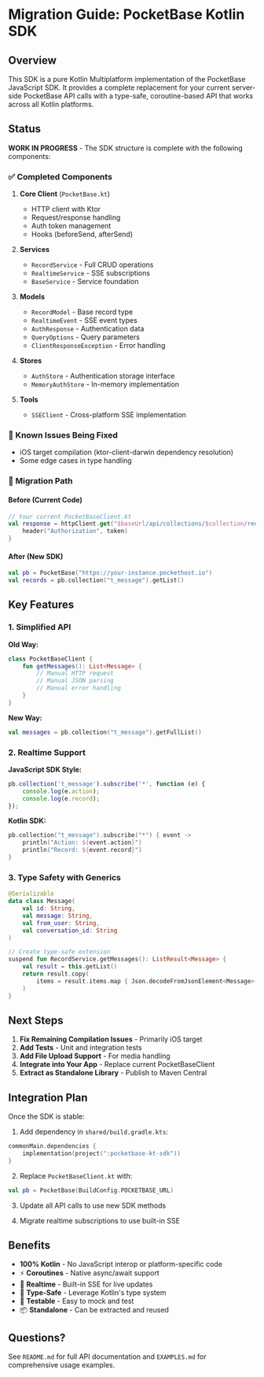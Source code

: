 # Migration Guide: PocketBase Kotlin SDK

## Overview

This SDK is a pure Kotlin Multiplatform implementation of the PocketBase JavaScript SDK. It provides a complete replacement for your current server-side PocketBase API calls with a type-safe, coroutine-based API that works across all Kotlin platforms.

## Status

**WORK IN PROGRESS** - The SDK structure is complete with the following components:

### ✅ Completed Components

1. **Core Client** (`PocketBase.kt`)
   - HTTP client with Ktor
   - Request/response handling
   - Auth token management
   - Hooks (beforeSend, afterSend)

2. **Services**
   - `RecordService` - Full CRUD operations
   - `RealtimeService` - SSE subscriptions
   - `BaseService` - Service foundation

3. **Models**
   - `RecordModel` - Base record type
   - `RealtimeEvent` - SSE event types
   - `AuthResponse` - Authentication data
   - `QueryOptions` - Query parameters
   - `ClientResponseException` - Error handling

4. **Stores**
   - `AuthStore` - Authentication storage interface
   - `MemoryAuthStore` - In-memory implementation

5. **Tools**
   - `SSEClient` - Cross-platform SSE implementation

### 🚧 Known Issues Being Fixed

- iOS target compilation (ktor-client-darwin dependency resolution)
- Some edge cases in type handling

### 🎯 Migration Path

#### Before (Current Code)
```kotlin
// Your current PocketBaseClient.kt
val response = httpClient.get("$baseUrl/api/collections/$collection/records") {
    header("Authorization", token)
}
```

#### After (New SDK)
```kotlin
val pb = PocketBase("https://your-instance.pockethost.io")
val records = pb.collection("t_message").getList()
```

## Key Features

### 1. Simplified API

**Old Way:**
```kotlin
class PocketBaseClient {
    fun getMessages(): List<Message> {
        // Manual HTTP request
        // Manual JSON parsing
        // Manual error handling
    }
}
```

**New Way:**
```kotlin
val messages = pb.collection("t_message").getFullList()
```

### 2. Realtime Support

**JavaScript SDK Style:**
```javascript
pb.collection('t_message').subscribe('*', function (e) {
    console.log(e.action);
    console.log(e.record);
});
```

**Kotlin SDK:**
```kotlin
pb.collection("t_message").subscribe("*") { event ->
    println("Action: ${event.action}")
    println("Record: ${event.record}")
}
```

### 3. Type Safety with Generics

```kotlin
@Serializable
data class Message(
    val id: String,
    val message: String,
    val from_user: String,
    val conversation_id: String
)

// Create type-safe extension
suspend fun RecordService.getMessages(): ListResult<Message> {
    val result = this.getList()
    return result.copy(
        items = result.items.map { Json.decodeFromJsonElement<Message>(it) }
    )
}
```

## Next Steps

1. **Fix Remaining Compilation Issues** - Primarily iOS target
2. **Add Tests** - Unit and integration tests
3. **Add File Upload Support** - For media handling
4. **Integrate into Your App** - Replace current PocketBaseClient
5. **Extract as Standalone Library** - Publish to Maven Central

## Integration Plan

Once the SDK is stable:

1. Add dependency in `shared/build.gradle.kts`:
```kotlin
commonMain.dependencies {
    implementation(project(":pocketbase-kt-sdk"))
}
```

2. Replace `PocketBaseClient.kt` with:
```kotlin
val pb = PocketBase(BuildConfig.POCKETBASE_URL)
```

3. Update all API calls to use new SDK methods

4. Migrate realtime subscriptions to use built-in SSE

## Benefits

-  **100% Kotlin** - No JavaScript interop or platform-specific code
- ⚡ **Coroutines** - Native async/await support
- 🔄 **Realtime** - Built-in SSE for live updates  
- 🎯 **Type-Safe** - Leverage Kotlin's type system
- 🧪 **Testable** - Easy to mock and test
- 📦 **Standalone** - Can be extracted and reused

## Questions?

See `README.md` for full API documentation and `EXAMPLES.md` for comprehensive usage examples.

